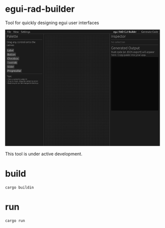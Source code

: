 # egui-rad-builder
Tool for quickly designing egui user interfaces

![egui RAD builder screenshot](doc/screenshot.png)

This tool is under active development.

# build
```shell
cargo buildin
```

# run
```shell
cargo run
```
